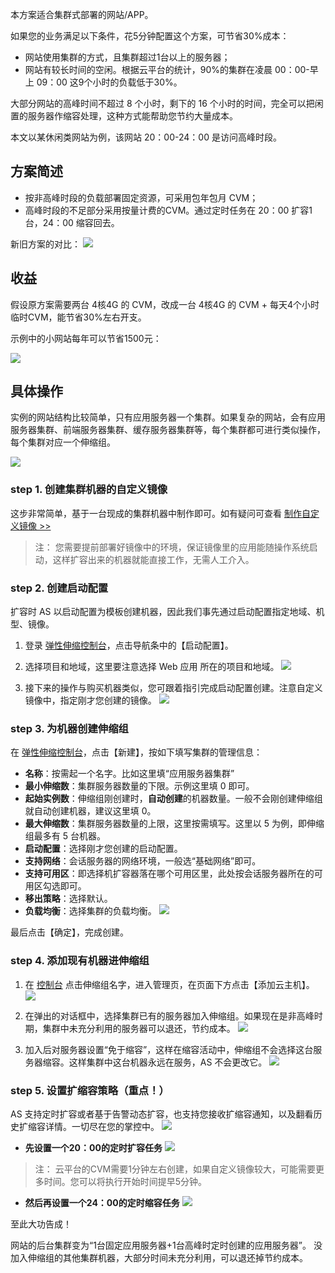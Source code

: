 本方案适合集群式部署的网站/APP。

如果您的业务满足以下条件，花5分钟配置这个方案，可节省30%成本：

- 网站使用集群的方式，且集群超过1台以上的服务器；
- 网站有较长时间的空闲。根据云平台的统计，90%的集群在凌晨 00：00-早上 09：00 这9个小时的负载低于30%。

大部分网站的高峰时间不超过 8 个小时，剩下的 16 个小时的时间，完全可以把闲置的服务器作缩容处理，这种方式能帮助您节约大量成本。

本文以某休闲类网站为例，该网站 20：00-24：00 是访问高峰时段。

## 方案简述

- 按非高峰时段的负载部署固定资源，可采用包年包月 CVM；
- 高峰时段的不足部分采用按量计费的CVM。通过定时任务在 20：00 扩容1台，24：00 缩容回去。

新旧方案的对比：
![](http://imgcache.tce.fsphere.cn/image/mc.qcloudimg.com/static/img/cd4f9a05923871165c6e7184b984336e/image.png)

## 收益
假设原方案需要两台 4核4G 的 CVM，改成一台 4核4G 的 CVM + 每天4个小时临时CVM，能节省30%左右开支。

示例中的小网站每年可以节省1500元：

![](http://imgcache.tce.fsphere.cn/image/mc.qcloudimg.com/static/img/a72443a68d6f16e0a8a37d39f3b73aa7/image.jpg)

## 具体操作

实例的网站结构比较简单，只有应用服务器一个集群。如果复杂的网站，会有应用服务器集群、前端服务器集群、缓存服务器集群等，每个集群都可进行类似操作，每个集群对应一个伸缩组。

![](http://imgcache.tce.fsphere.cn/image/mc.qcloudimg.com/static/img/ba977d67b59a73d6a137323b61d17ec4/image.png)

### step 1. 创建集群机器的自定义镜像

这步非常简单，基于一台现成的集群机器中制作即可。如有疑问可查看 [制作自定义镜像 >>](http://tce.fsphere.cn/document/product/213/4942)

>注：
>您需要提前部署好镜像中的环境，保证镜像里的应用能随操作系统启动，这样扩容出来的机器就能直接工作，无需人工介入。

### step 2. 创建启动配置

扩容时 AS 以启动配置为模板创建机器，因此我们事先通过启动配置指定地域、机型、镜像。

1. 登录 [弹性伸缩控制台](http://console.tce.fsphere.cn/autoscaling/config)，点击导航条中的【启动配置】。

2. 选择项目和地域，这里要注意选择 Web 应用 所在的项目和地域。
![](http://imgcache.tce.fsphere.cn/image/mc.qcloudimg.com/static/img/653ebf516d940a90fd79728e5d319cdc/image.png)

3. 接下来的操作与购买机器类似，您可跟着指引完成启动配置创建。注意自定义镜像中，指定刚才您创建的镜像。
![](http://imgcache.tce.fsphere.cn/image/mc.qcloudimg.com/static/img/4cecf25e8ad9caa67271159c67d0b770/image.png)


### step 3. 为机器创建伸缩组

在 [弹性伸缩控制台](http://console.tce.fsphere.cn/autoscaling)，点击【新建】，按如下填写集群的管理信息：

- **名称**：按需起一个名字。比如这里填“应用服务器集群”
- **最小伸缩数**：集群服务器数量的下限。示例这里填 0 即可。
- **起始实例数**：伸缩组刚创建时，**自动创建**的机器数量。一般不会刚创建伸缩组就自动创建机器，建议这里填 0。
- **最大伸缩数**：集群服务器数量的上限，这里按需填写。这里以 5 为例，即伸缩组最多有 5 台机器。
- **启动配置**：选择刚才您创建的启动配置。
- **支持网络**：会话服务器的网络环境，一般选“基础网络”即可。
- **支持可用区**：即选择机扩容器落在哪个可用区里，此处按会话服务器所在的可用区勾选即可。
- **移出策略**：选择默认。
- **负载均衡**：选择集群的负载均衡。
![](http://imgcache.tce.fsphere.cn/image/mc.qcloudimg.com/static/img/88d97cc3150b98741d52c4abd4b801df/image.jpg)

最后点击【确定】，完成创建。

### step 4. 添加现有机器进伸缩组

1. 在 [控制台](http://console.tce.fsphere.cn/autoscaling) 点击伸缩组名字，进入管理页，在页面下方点击【添加云主机】。
![](http://imgcache.tce.fsphere.cn/image/mc.qcloudimg.com/static/img/d940c118ffa3e443543ffbc5a7b71daf/image.jpg)

2. 在弹出的对话框中，选择集群已有的服务器加入伸缩组。如果现在是非高峰时期，集群中未充分利用的服务器可以退还，节约成本。
![](http://imgcache.tce.fsphere.cn/image/mc.qcloudimg.com/static/img/8a3ba69a5ffc9e9004e91c8a300149c2/image.jpg)

3. 加入后对服务器设置“免于缩容”，这样在缩容活动中，伸缩组不会选择这台服务器缩容。这样集群中这台机器永远在服务，AS 不会更改它。
![](http://imgcache.tce.fsphere.cn/image/mc.qcloudimg.com/static/img/de9840c7507a725d836f02ca77fd0490/image.jpg)

### step 5. 设置扩缩容策略（重点！）

AS 支持定时扩容或者基于告警动态扩容，也支持您接收扩缩容通知，以及翻看历史扩缩容详情。一切尽在您的掌控中。
![](http://imgcache.tce.fsphere.cn/image/mc.qcloudimg.com/static/img/b783799ed9140767ec456ed91ed985cb/image.jpg)

-  **先设置一个20：00的定时扩容任务**
![](http://imgcache.tce.fsphere.cn/image/mc.qcloudimg.com/static/img/e3c790c1fa7594643bcfb591e5ca949b/image.jpg)
> 注：
> 云平台的CVM需要1分钟左右创建，如果自定义镜像较大，可能需要更多时间。您可以将执行开始时间提早5分钟。

- **然后再设置一个24：00的定时缩容任务**
![](http://imgcache.tce.fsphere.cn/image/mc.qcloudimg.com/static/img/e0fce491429b83cc77fa244db5382778/image.jpg)

至此大功告成！

网站的后台集群变为“1台固定应用服务器+1台高峰时定时创建的应用服务器”。
没加入伸缩组的其他集群机器，大部分时间未充分利用，可以退还掉节约成本。
